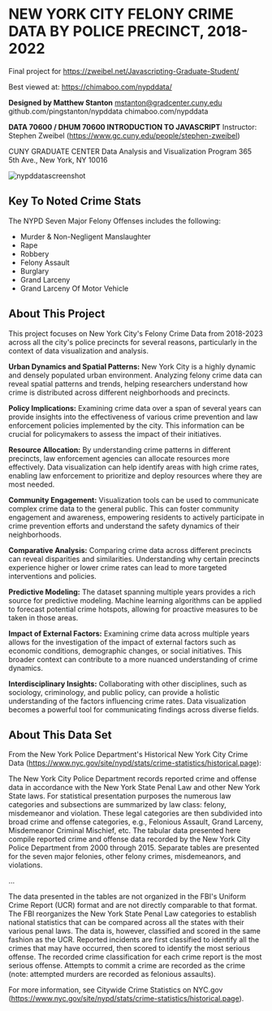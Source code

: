 # NEW YORK CITY FELONY CRIME DATA BY POLICE PRECINCT, 2018-2022
Final project for https://zweibel.net/Javascripting-Graduate-Student/

Best viewed at: https://chimaboo.com/nypddata/

**Designed by Matthew Stanton**
mstanton@gradcenter.cuny.edu
github.com/pingstanton/nypddata
chimaboo.com/nypddata

**DATA 70600 / DHUM 70600 INTRODUCTION TO JAVASCRIPT**
Instructor: Stephen Zweibel (https://www.gc.cuny.edu/people/stephen-zweibel)

CUNY GRADUATE CENTER
Data Analysis and Visualization Program
365 5th Ave., New York, NY 10016

![nypddatascreenshot](https://github.com/pingstanton/nypddata/assets/108839493/7e0730fb-3fb0-47be-ba4d-0181444d2d45)

## Key To Noted Crime Stats

The NYPD Seven Major Felony Offenses includes the following:

* Murder & Non-Negligent Manslaughter
* Rape
* Robbery
* Felony Assault
* Burglary
* Grand Larceny
* Grand Larceny Of Motor Vehicle

## About This Project

This project focuses on New York City's Felony Crime Data from 2018-2023 across all the city's police precincts for several reasons, particularly in the context of data visualization and analysis.

**Urban Dynamics and Spatial Patterns:** New York City is a highly dynamic and densely populated urban environment. Analyzing felony crime data can reveal spatial patterns and trends, helping researchers understand how crime is distributed across different neighborhoods and precincts.

**Policy Implications:** Examining crime data over a span of several years can provide insights into the effectiveness of various crime prevention and law enforcement policies implemented by the city. This information can be crucial for policymakers to assess the impact of their initiatives.

**Resource Allocation:** By understanding crime patterns in different precincts, law enforcement agencies can allocate resources more effectively. Data visualization can help identify areas with high crime rates, enabling law enforcement to prioritize and deploy resources where they are most needed.

**Community Engagement:** Visualization tools can be used to communicate complex crime data to the general public. This can foster community engagement and awareness, empowering residents to actively participate in crime prevention efforts and understand the safety dynamics of their neighborhoods.

**Comparative Analysis:** Comparing crime data across different precincts can reveal disparities and similarities. Understanding why certain precincts experience higher or lower crime rates can lead to more targeted interventions and policies.

**Predictive Modeling:** The dataset spanning multiple years provides a rich source for predictive modeling. Machine learning algorithms can be applied to forecast potential crime hotspots, allowing for proactive measures to be taken in those areas.

**Impact of External Factors:** Examining crime data across multiple years allows for the investigation of the impact of external factors such as economic conditions, demographic changes, or social initiatives. This broader context can contribute to a more nuanced understanding of crime dynamics.

**Interdisciplinary Insights:** Collaborating with other disciplines, such as sociology, criminology, and public policy, can provide a holistic understanding of the factors influencing crime rates. Data visualization becomes a powerful tool for communicating findings across diverse fields.

## About This Data Set

From the New York Police Department's Historical New York City Crime Data (https://www.nyc.gov/site/nypd/stats/crime-statistics/historical.page):

The New York City Police Department records reported crime and offense data in accordance with the New York State Penal Law and other New York State laws. For statistical presentation purposes the numerous law categories and subsections are summarized by law class: felony, misdemeanor and violation. These legal categories are then subdivided into broad crime and offense categories, e.g., Felonious Assault, Grand Larceny, Misdemeanor Criminal Mischief, etc. The tabular data presented here compile reported crime and offense data recorded by the New York City Police Department from 2000 through 2015. Separate tables are presented for the seven major felonies, other felony crimes, misdemeanors, and violations.

...

The data presented in the tables are not organized in the FBI's Uniform Crime Report (UCR) format and are not directly comparable to that format. The FBI reorganizes the New York State Penal Law categories to establish national statistics that can be compared across all the states with their various penal laws. The data is, however, classified and scored in the same fashion as the UCR. Reported incidents are first classified to identify all the crimes that may have occurred, then scored to identify the most serious offense. The recorded crime classification for each crime report is the most serious offense. Attempts to commit a crime are recorded as the crime (note: attempted murders are recorded as felonious assaults).

For more information, see Citywide Crime Statistics on NYC.gov (https://www.nyc.gov/site/nypd/stats/crime-statistics/historical.page).

